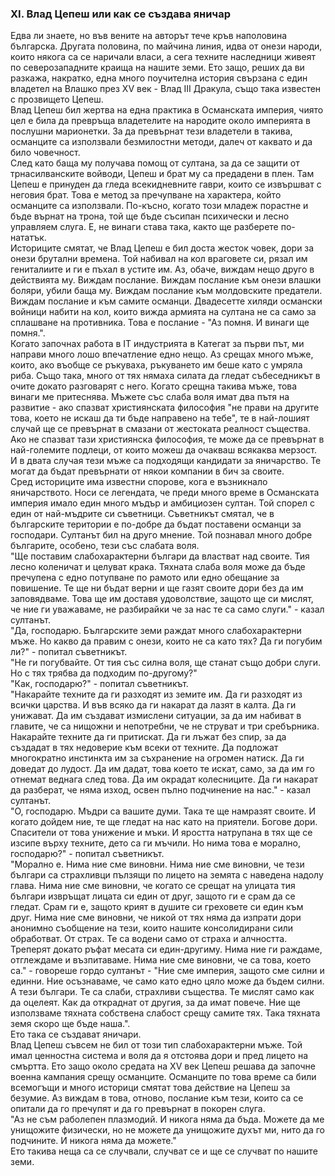 ### XI. Влад Цепеш или как се създава яничар
Едва ли знаете, но във вените на авторът тече кръв наполовина българска. Другата половина, по майчина линия, идва от онези народи, които някога са се наричали власи, а сега техните наследници живеят по северозападните краища на нашите земи. Ето защо, реших да ви разкажа, накратко, една много поучителна история свързана с един владетел на Влашко през XV век - Влад III Дракула, също така известен с прозвището Цепеш.  
Влад Цепеш бил жертва на една практика в Османската империя, чиято цел е била да превръща владетелите на народите около империята в послушни марионетки. За да превърнат тези владетели в такива, османците са използвали безмилостни методи, далеч от каквато и да било човечност.  
След като баща му получава помощ от султана, за да се защити от трнасилванските войводи, Цепеш и брат му са предадени в плен. Там Цепеш е принуден да гледа всекидневните гаври, които се извършват с неговия брат. Това е метод за пречупване на характера, който османците са използвали. По-късно, когато този младеж порастне и бъде върнат на трона, той ще бъде съсипан психически и лесно управляем слуга. Е, не винаги става така, както ще разберете по-нататък.  
Историците смятат, че Влад Цепеш е бил доста жесток човек, дори за онези брутални времена. Той набивал на кол враговете си, рязал им гениталиите и ги е пъхал в устите им. Аз, обаче, виждам нещо друго в действията му. Виждам послание. Виждам послание към онези влашки боляри, убили баща му. Виждам послание към молдовските предатели. Виждам послание и към самите османци. Двадесетте хиляди османски войници набити на кол, които вижда армията на султана не са само за сплашване на противника. Това е послание - "Аз помня. И винаги ще помня.".  
Когато започнах работа в IT индустрията в Категат за първи път, ми направи много лошо впечатление едно нещо. Аз срещах много мъже, които, ако въобще се ръкуваха, ръкуването им беше като с умряла риба. Също така, много от тях нямаха силата да гледат събеседникът в очите докато разговарят с него. Когато срещна такива мъже, това винаги ме притеснява. Мъжете със слаба воля имат два пътя на развитие - ако спазват християнската философия "не прави на другите това, което не искаш да ти бъде направено на тебе", те в най-лошият случай ще се превърнат в смазани от жестоката реалност същества. Ако не спазват тази християнска философия, те може да се превърнат в най-големите подлеци, от които можеш да очакваш всякаква мерзост. И в двата случая тези мъже са подходящи кандидати за яничарство. Те могат да бъдат превърнати от някои компании в бич за своите.  
Сред историците има известни спорове, кога е възникнало яничарството. Носи се легендата, че преди много време в Османската империя имало един много мъдър и амбициозен султан. Той спорел с един от най-мъдрите си съветници. Съветникът смятал, че в българските територии е по-добре да бъдат поставени османци за господари. Султанът бил на друго мнение. Той познавал много добре българите, особено, тези със слабата воля.  
"Ще поставим слабохарактерни българи да властват над своите. Тия лесно коленичат и целуват крака. Тяхната слаба воля може да бъде пречупена с едно потупване по рамото или едно обещание за повишение. Те ще ни бъдат верни и ще газят своите дори без да им заповядваме. Това ще им доставя удоволствие, защото ще си мислят, че ние ги уважаваме, не разбирайки че за нас те са само слуги." - казал султанът.  
"Да, господарю. Българските земи раждат много слабохарактерни мъже. Но какво да правим с онези, които не са като тях? Да ги погубим ли?" - попитал съветникът.  
"Не ги погубвайте. От тия със силна воля, ще станат също добри слуги. Но с тях трябва да подходим по-другому?"  
"Как, господарю?" - попитал съветникът.  
"Накарайте техните да ги разходят из земите им. Да ги разходят из всички царства. И във всяко да ги накарат да лазят в калта. Да ги унижават. Да им създават измислени ситуации, за да им набиват в главите, че са нищожни и непотребни, че не струват и три сребърника. Накарайте техните да ги притискат. Да ги лъжат без спир, за да създадат в тях недоверие към всеки от техните. Да подложат многократно инстинкта им за съхранение на огромен натиск. Да ги доведат до лудост. Да им дадат, това което те искат, само, за да им го отнемат веднага след това. Да им окрадат колесниците. Да ги накарат да разберат, че няма изход, освен пълно подчинение на нас." - казал султанът.  
"О, господарю. Мъдри са вашите думи. Така те ще намразят своите. И когато дойдем ние, те ще гледат на нас като на приятели. Богове дори. Спасители от това унижение и мъки. И яростта натрупана в тях ще се изсипе върху техните, дето са ги мъчили. Но нима това е морално, господарю?" - попитал съветникът.  
"Морално е. Нима ние сме виновни. Нима ние сме виновни, че тези българи са страхливци пълзящи по лицето на земята с наведена надолу глава. Нима ние сме виновни, че когато се срещат на улицата тия българи извръщат лицата си един от друг, защото ги е срам да се гледат. Срам ги е, защото крият в душите си греховете си един към друг. Нима ние сме виновни, че никой от тях няма да изпрати дори анонимно съобщение на тези, които нашите консолидирани сили обработват. От страх. Те са водени само от страха и алчността. Треперят докато ръфат месата си един-другиму. Нима ние ги раждаме, отглеждаме и възпитаваме. Нима ние сме виновни, че са това, което са." - говореше гордо султанът - "Ние сме империя, защото сме силни и единни. Ние осъзнаваме, че само като едно цяло може да бъдем силни. А тези българи. Те са слаби, страхливи същества. Те мислят само как да оцелеят. Как да откраднат от другия, за да имат повече. Ние ще използваме тяхната собствена слабост срещу самите тях. Така тяхната земя скоро ще бъде наша.".  
Ето така се създават яничари.  
Влад Цепеш съвсем не бил от този тип слабохарактерни мъже. Той имал ценностна система и воля да я отстоява дори и пред лицето на смъртта. Ето защо около средата на XV век Цепеш решава да започне военна кампания срещу османците. Османците по това време са били всемогъщи и много историци смятат това действие на Цепеш за безумие. Аз виждам в това, отново, послание към тези, които са се опитали да го пречупят и да го превърнат в покорен слуга.  
"Аз не съм раболепен плазмодий. И никога няма да бъда. Можете да ме унищожите физически, но не можете да унищожите духът ми, нито да го подчините. И никога няма да можете."  
Ето такива неща са се случвали, случват се и ще се случват по нашите земи.